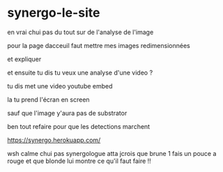 # synergo-le-site

en vrai chui pas du tout sur de l'analyse de l'image

pour la page dacceuil faut mettre mes images redimensionnées

et expliquer

et ensuite tu dis tu veux une analyse d'une video ?

tu dis met une video youtube embed

la tu prend l'écran en screen

sauf que l'image y'aura pas de substrator

ben tout refaire pour que les detections marchent 

https://synergo.herokuapp.com/ 

wsh calme chui pas synergologue atta jcrois que brune 1 fais un pouce a rouge et que blonde lui montre ce qu'il faut faire !!
